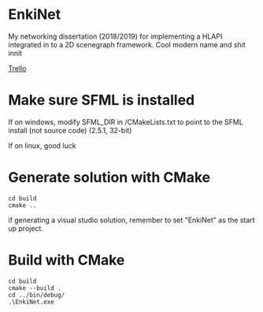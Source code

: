 # EnkiNet
My networking dissertation (2018/2019) for implementing a HLAPI integrated in to a 2D scenegraph framework.
Cool modern name and shit innit

[Trello](https://trello.com/b/vID8EWtE/enkinet)

# Make sure SFML is installed
If on windows, modify SFML_DIR in /CMakeLists.txt to point to the SFML install (not source code) (2.5.1, 32-bit)

If on linux, good luck

# Generate solution with CMake
````
cd build
cmake ..
````

if generating a visual studio solution, remember to set "EnkiNet" as the start up project.

# Build with CMake
````
cd build
cmake --build .
cd ../bin/debug/
.\EnkiNet.exe
````